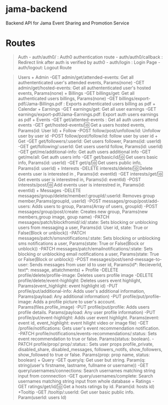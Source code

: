 # jama-backend
 Backend API for Jama Event Sharing and Promotion Service


# Routes
> Auth
     - auth/auth0/ : Auth0 authentication route
     - auth/auth0/callback : Redirect link after auth is verified by auth0
     - auth/login : Login Page
     - auth/logout: Logout Route

> Users
    + Admin
        -GET admin/get/attended-events: Get all authententicated user's attended events, Params(none)
        -GET admin/get/hosted-events: Get all authententicated user's hosted events, Params(none)
    + Billings
        -GET billings/get: Get all authenticated users billings, Params(none)
        -GET billings/export-pdf/Jama-Billings.pdf : Exports authenticated users billing as pdf
    + Calendar
    + Earnings
        -GET earnings/get: Get all user earnings
        -GET earnings/export-pdf/Jama-Earnings.pdf: Export auth users earnings as pdf
    + Events 
        -GET get/attented-events : Get all auth users attend events
        -GET get/hosted-events/:id: Get a users hosted events, Params(id: User Id)
    + Follow
        -POST follow/post/unfollow/id: Unfollow user by user id
        -POST follow/post/follow/id: follow user by user id
    + Get
        -GET get/followers/:userId: Get users follower, Params(id: userId)
        -GET get/following/:userId: Get users userId follow, Params(id: userId)
        -GET get/me/additional-info: Get auth users additional info
        -GET get/me/all: Get auth users info
        -GET get/basic/id/:id: Get users basic info, Params(id: userId)
        -GET get/q/:id: Get users public info, Params(id: userId)
    + Interests
        -DELETE interests/delete/:id: Delete events user is interested in , Params(id: eventId)
        -GET interests/get/:id: Get events user is interestred in, Params(id: eventId)
        -POST interests/post/:id: Add events user is interestred in, Params(id: eventId)
    + Messages
        -DELETE messages/group/delete/member/:groupId/:userId: Removes group member,Params(groupId, userId)
        -POST messages/group/post/add-users: Adds users to group, Params(Array of users, groupId)
        -POST messages/group/post/create: Creates new group, Params(new members,group image, goup name)
        -PATCH messages/patch/blockfromid/:id/:state: Sets blocking or unblocking users from messaging a user, Params(id: User id, state: True or False(Block or unblock))
        -PATCH messages/patch/smsnotifications/:state: Sets blocking or unblocking sms notifications a user, Params(state: True or False(Block or unblock))
        -PATCH messages/patch/emailnotifications/:state: Sets blocking or unblocking email notifications a user, Params(state: True or False(Block or unblock))
        -POST messages/post/send-message-to-user: Sends messages from user id to user id, Params(id*: RecieverId, text*: message, attatchments)
    + Profile
        -DELETE profile/delete/profile-image: Deletes users profile image
        -DELETE profile/delete/event-highlight: Deletes users event highlight, Params(event_highlight: event highlight id)
        -PUT profile/put/additional-info: Adds user's additional information, Params(payload: Any additional information)
        -PUT profile/put/profile-image: Adds a profile picture to user's account. Params(files.profile_image)
        -PUT profile/put/profile: Adds users profile details. Params(payload: Any user profile information)
        -PUT profile/put/event-highlight: Adds user event highlight. Params(event: event id, event_highlight: event hilight video or image file)
        -GET /profile/notifications: Gets user's event recommendation notification.
        -PATCH profile/notifications/events-recommendations/:status: Sets event recommendation to true or false. Params(status: boolean).
        -PATCH profile/prop/:prop/:status:: Sets user props profile_private, disabled_share, disabled_messages, followers_notifs, show_followers, show_followed to true or false. Params(prop: prop name, status: boolean)
    + Query
        -GET query/q: Get user but string. Param(q: string(user's firstname, lastname, fullname or username))
        -GET query/usernames/connections: Search usernames matching string input from connnection
        -GET query/usernames/complete: Search usernames matching string input from whole database
    + Ratings
        -GET ratings/get/id/:id: Get a hosts ratings by id. Param(id: hosts id)
    +Tooltip
        -GET /tooltip/:userId: Get user basic public info. Param(userId: users Id)
